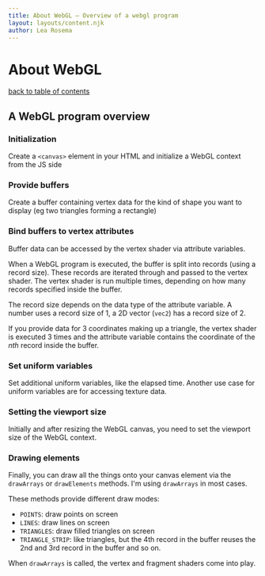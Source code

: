 ```yaml
---
title: About WebGL – Overview of a webgl program
layout: layouts/content.njk
author: Lea Rosema
---
```


# About WebGL

[back to table of contents](../)

## A WebGL program overview

### Initialization

Create a `<canvas>` element in your HTML and initialize a WebGL context from the JS side

### Provide buffers

Create a buffer containing vertex data for the kind of shape you want to display (eg two triangles forming a rectangle)

### Bind buffers to vertex attributes

Buffer data can be accessed by the vertex shader via attribute variables.

When a WebGL program is executed, the buffer is split into records (using a record size).
These records are iterated through and passed to the vertex shader. The vertex shader is run multiple times, depending on
how many records specified inside the buffer.

The record size depends on the data type of the attribute variable.
A number uses a record size of 1, a 2D vector (`vec2`) has a record size of 2.

If you provide data for 3 coordinates making up a triangle, the vertex shader
is executed 3 times and the attribute variable contains the coordinate
of the _nth_ record inside the buffer.

### Set uniform variables

Set additional uniform variables, like the elapsed time.
Another use case for uniform variables are for accessing texture data.

### Setting the viewport size

Initially and after resizing the WebGL canvas, you need to set the viewport size of the WebGL context.

### Drawing elements

Finally, you can draw all the things onto your canvas element via the `drawArrays` or `drawElements` methods.
I'm using `drawArrays` in most cases.

These methods provide different draw modes:

- `POINTS`: draw points on screen
- `LINES`: draw lines on screen
- `TRIANGLES`: draw filled triangles on screen
- `TRIANGLE_STRIP`: like triangles, but the 4th record in the buffer reuses the 2nd and 3rd record in the buffer and so on.

When `drawArrays` is called, the vertex and fragment shaders come into play.
